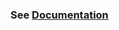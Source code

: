 ### See [Documentation](https://rapidai.github.io/RapidOCRDocs/main/install_usage/rapidocr_web/usage/)
